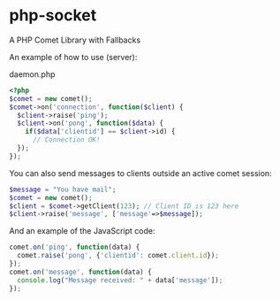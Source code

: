 php-socket
==========

A PHP Comet Library with Fallbacks

An example of how to use (server):

daemon.php
```php
<?php
$comet = new comet();
$comet->on('connection', function($client) {
  $client->raise('ping');
  $client->on('pong', function($data) {
    if($data['clientid'] == $client->id) {
      // Connection OK!
  });
});
```

You can also send messages to clients outside an active comet session:

```php
$message = "You have mail";
$comet = new comet();
$client = $comet->getClient(123); // Client ID is 123 here
$client->raise('message', ['message'=>$message]);
```

And an example of the JavaScript code:

```javascript
comet.on('ping', function(data) {
  comet.raise('pong', {'clientid': comet.client.id});
});
comet.on('message', function(data) {
  console.log("Message received: " + data['message']);
});
```

